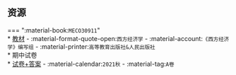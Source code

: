## 资源  
=== ":material-book:`MECO30911`"  
    * [教材](https://api.ecylt.top/v1/lanzou_link?url=https://cqu-openlib.lanzout.com/ikZ4a26n3kfa&type=down) - :material-format-quote-open:`西方经济学` - :material-account:`《西方经济学》编写组` - :material-printer:`高等教育出版社&人民出版社`  
    * 期中试卷  
        * [试卷+答案](https://api.ecylt.top/v1/lanzou_link?url=https://cqu-openlib.lanzout.com/ioufK26n3reb&type=down) - :material-calendar:`2021秋` - :material-tag:`A卷`  